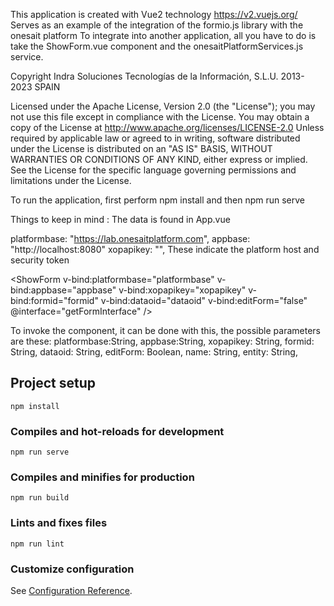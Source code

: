 
This application is created with Vue2 technology
https://v2.vuejs.org/
Serves as an example of the integration of the formio.js library with the onesait platform
To integrate into another application, all you have to do is take the ShowForm.vue component and the onesaitPlatformServices.js service.

Copyright Indra Soluciones Tecnologías de la Información, S.L.U.
2013-2023 SPAIN
 
Licensed under the Apache License, Version 2.0 (the "License");
you may not use this file except in compliance with the License.
You may obtain a copy of the License at
     http://www.apache.org/licenses/LICENSE-2.0
Unless required by applicable law or agreed to in writing, software
distributed under the License is distributed on an "AS IS" BASIS,
WITHOUT WARRANTIES OR CONDITIONS OF ANY KIND, either express or implied.
See the License for the specific language governing permissions and
limitations under the License.



To run the application, first perform npm install and then npm run serve

Things to keep in mind :
The data is found in App.vue

platformbase: "https://lab.onesaitplatform.com",
appbase: "http://localhost:8080"
xopapikey: "",
These indicate the platform host and security token

   <ShowForm
                    v-bind:platformbase="platformbase"
                    v-bind:appbase="appbase"
                    v-bind:xopapikey="xopapikey"
                    v-bind:formid="formid"
                    v-bind:dataoid="dataoid"
                    v-bind:editForm="false"
                    @interface="getFormInterface"
                  />

To invoke the component, it can be done with this, the possible parameters are these:
platformbase:String, 
appbase:String, 
xopapikey: String,
formid: String,
dataoid: String,
editForm: Boolean,
name: String,
entity: String,


 

## Project setup
```
npm install
```

### Compiles and hot-reloads for development
```
npm run serve
```

### Compiles and minifies for production
```
npm run build
```

### Lints and fixes files
```
npm run lint
```

### Customize configuration
See [Configuration Reference](https://cli.vuejs.org/config/).
